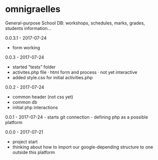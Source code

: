 # omnigraelles
General-purpose School DB: workshops, schedules, marks, grades, students information...

0.0.3.1 - 2017-07-24
  - form working

0.0.3 - 2017-07-24
  - started "tests" folder
  - activites.php file
    · html form and process
    · not yet interactive
  - added style.css for initial activities.php

0.0.2 - 2017-07-24
  - common header (not css yet)
  - common db
  - initial php interactions

0.0.1 - 2017-07-24
	- starts git connection
	- defining php as a possible platform

0.0.0 - 2017-07-21
  - project start
  - thinking about how to import our google-depending structure to one outside this platform
